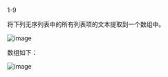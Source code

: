 1-9

将下列无序列表中的所有列表项的文本提取到一个数组中。

![image](http://climg.mukewang.com/58c0c9500001810603770265.jpg)

数组如下：

![image](http://climg.mukewang.com/58c0ca0e00015d1e09550065.jpg)
